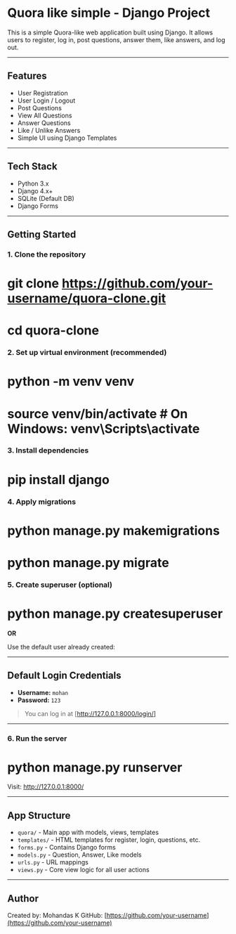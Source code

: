 # Quora like simple - Django Project

This is a simple Quora-like web application built using Django. It allows users to register, log in, post questions, answer them, like answers, and log out.

---

## Features

- User Registration
- User Login / Logout
- Post Questions
- View All Questions
- Answer Questions
- Like / Unlike Answers
- Simple UI using Django Templates

---

## Tech Stack

- Python 3.x
- Django 4.x+
- SQLite (Default DB)
- Django Forms

---

## Getting Started

### 1. Clone the repository


# git clone https://github.com/your-username/quora-clone.git
# cd quora-clone


### 2. Set up virtual environment (recommended)


# python -m venv venv
# source venv/bin/activate  # On Windows: venv\Scripts\activate


### 3. Install dependencies

# pip install django


### 4. Apply migrations


# python manage.py makemigrations
# python manage.py migrate


### 5. Create superuser (optional)

# python manage.py createsuperuser


**OR**

Use the default user already created:

---

## Default Login Credentials

- **Username:** `mohan`
- **Password:** `123`

> You can log in at [http://127.0.0.1:8000/login/]

---

### 6. Run the server

# python manage.py runserver


Visit: http://127.0.0.1:8000/

---

## App Structure

- `quora/` - Main app with models, views, templates
- `templates/` - HTML templates for register, login, questions, etc.
- `forms.py` - Contains Django forms
- `models.py` - Question, Answer, Like models
- `urls.py` - URL mappings
- `views.py` - Core view logic for all user actions

---


## Author

Created by: Mohandas K 
GitHub: [https://github.com/your-username](https://github.com/your-username)
